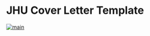 # JHU Cover Letter Template

[![main](https://github.com/user-attachments/assets/d1d87017-1337-43b8-b8ea-81aab518a9ef)](main.pdf)



